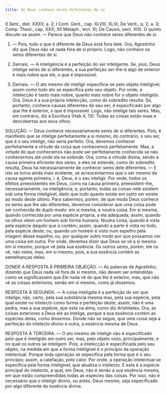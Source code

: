 ```yaml
---
title: Se Deus conhece seres diferentes de si
---
```


(I Sent., dist. XXXV, a. 2; I Cont. Gent., cap. XLVIII, XLIX; De Verit., q. 2, a. 3; Comp. Theol., cap. XXX; XII Metaph., lect. XI; De Causis, sect. XIII).
  O quinto discute-se assim. — Parece que Deus não conhece seres diferentes de si.  

1. — Pois, tudo o que é diferente de Deus está fora dele. Ora, Agostinho diz que Deus não vê nada fora de si próprio. Logo, não conhece os seres diferentes de si.  

2. Demais. — A inteligência é a perfeição do ser inteligente. Se, pois, Deus intelige seres de si diferentes, a sua perfeição ser-lhe-á algo de exterior e mais nobre que ele, o que é impossível.  

3. Demais. — O ato mesmo de inteligir especifica-se pelo objeto inteligível, assim como todo ato se especifica pelo seu objeto. Por onde, a intelecção é tanto mais nobre, quanto mais nobre for o objeto inteligido. Ora, Deus é a sua própria intelecção, como do sobredito resulta. Se, portanto, conhece causas diferentes do seu ser, é especificado por algo que lhe é exterior, o que é impossível. Logo, não intelige tais seres. Mas, em contrário, diz a Escritura (Heb 4, 13): Todas as coisas estão nuas e descobertas aos seus olhos.  

SOLUÇÃO. — Deus conhece necessariamente seres de si diferentes. Pois, é manifesto que se intelige perfeitamente a si mesmo, do contrário, o seu ser, que é o seu inteligir, não seria perfeito. Ora, devemos conhecer perfeitamente a virtude da coisa que conhecemos perfeitamente. Mas, a virtude do que conhecemos não pode ser perfeitamente conhecida se não conhecermos até onde ela se estende. Ora, como a virtude divina, sendo a causa primeira eficiente dos seres, a eles se estende, como do sobredito resulta, Deus há necessariamente de conhecer seres dele diferentes. — E isto se torna ainda mais evidente, se acrescentarmos que o ser mesmo da causa agente primeira, i. é, Deus, é o seu inteligir. Por onde, todos os efeitos preexistentes em Deus, como na causa primeira, preexistem-lhe, necessariamente, na inteligência; e, portanto, todas as coisas nele existem sob uma forma inteligível, dado que tudo quanto existe em outro ser existe ao modo deste último.  Para sabermos, porém, de que modo Deus conhece os seres que lhe são diferentes, devemos considerar que uma coisa pode ser conhecida de duplo modo: em si mesma, e noutra coisa. Em si mesma, quando conhecida por uma espécie própria, a ela adequada; assim, quando os olhos vêem um homem sob forma humana. Noutra coisa, quando é vista pela espécie daquilo que a contém; assim, quando a parte é vista no todo, pela espécie deste; ou, quando um homem é visto num espelho pela imagem desse espelho; ou, por qualquer outro modo por que possamos ver uma coisa em outra. Por onde, devemos dizer que Deus se vê a si mesmo em si mesmo, porque vê pela sua essência. Os outros seres, porém, ele os vê, não neles, mas, em si mesmo, pois, a sua essência contém as semelhanças deles.  

DONDE A RESPOSTA À PRIMEIRA OBJEÇÃO. — As palavras de Agostinho, dizendo que Deus nada vê fora de si mesmo, não devem ser entendidas como se significassem que Ele nada vê do que lhe é exterior, mas, que não vê as coisas exteriores, senão em si mesmo, como já dissemos.  

RESPOSTA À SEGUNDA. — A coisa inteligida é a perfeição do ser que intelige; não, certo, pela sua substância mesma mas, pela sua espécie, pela qual existe no intelecto como forma e perfeição deste; assim, não é uma pedra, mas a sua espécie, que está na alma, como diz Aristóteles. Ora, as coisas exteriores a Deus ele as intelige, porque a sua essência contém as espécies delas, como dissemos. Donde não se segue, que uma coisa seja a perfeição do intelecto divino e outra, a essência mesma de Deus.  

RESPOSTA À TERCEIRA. — O ato mesmo de inteligir não é especificado pelo que é inteligido em outro ser, mas, pelo objeto visto, principalmente, e no qual os outros se inteligem. Pois, a intelecção é especificada pelo seu objeto, na medida em que a forma inteligível é o princípio da operação intelectual. Porque toda operação se especifica pela forma que é o seu princípio; assim, a calefação, pelo calor. Por onde, a operação intelectual se especifica pela forma inteligível, que atualiza o intelecto. E esta é a espécie principal do intelecto, a qual, em Deus, não é senão a sua essência mesma, em que estão compreendidas todas as espécies das coisas. Por isso, não é necessário que o inteligir divino, ou antes, Deus mesmo, seja especificado por algo diferente da essência divina.
